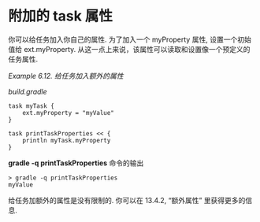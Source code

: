 # 附加的 task 属性

你可以给任务加入你自己的属性. 为了加入一个 myProperty 属性, 设置一个初始值给 ext.myProperty. 从这一点上来说，该属性可以读取和设置像一个预定义的任务属性.

*Example 6.12. 给任务加入额外的属性*

*build.gradle*

    task myTask {
        ext.myProperty = "myValue"
    }

    task printTaskProperties << {
        println myTask.myProperty
    }

**gradle -q printTaskProperties** 命令的输出

    > gradle -q printTaskProperties
    myValue

给任务加额外的属性是没有限制的. 你可以在 13.4.2, “额外属性” 里获得更多的信息.


